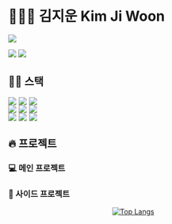 # 🧑🏻‍🚀 김지운 Kim Ji Woon

<div align="left">
<a href="https://jimoou.github.io/" target="_blank"><img src="https://img.shields.io/badge/GitHub Pages-222222?style=for-the-badge&logo=GitHub Pages&logoColor=white"/></a>

<a href="kfromh0136@gmail.com" target="_blank"><img src="https://img.shields.io/badge/Gmail-EA4335?style=for-the-badge&logo=Gmail&logoColor=white"/></a>
<a href="kfromh0136@naver.com" target="_blank"><img src="https://img.shields.io/badge/Naver-03C75A?style=for-the-badge&logo=Naver&logoColor=white"/></a>

</div>

## 🤹🏻 스택

<div style="display:flex;">

<img src="https://img.shields.io/badge/React-61DAFB?style=for-the-badge&logo=React&logoColor=black" style="margin-right:5px;">

<img src="https://img.shields.io/badge/JavaScript-F7DF1E?style=for-the-badge&logo=JavaScript&logoColor=black" style="margin-right:5px;">

<img src="https://img.shields.io/badge/TypeScript-3178C6?style=for-the-badge&logo=TypeScript&logoColor=black">

</div>

<div style="display:flex;">

<img src="https://img.shields.io/badge/Spring-6DB33F?style=for-the-badge&logo=Spring&logoColor=black" style="margin-right:5px;">

<img src="https://img.shields.io/badge/Spring Boot-6DB33F?style=for-the-badge&logo=Spring Boot&logoColor=black" style="margin-right:5px;">

<img src="https://img.shields.io/badge/Spring Security-6DB33F?style=for-the-badge&logo=Spring Security&logoColor=black">

</div>

<div style="display:flex;">

<img src="https://img.shields.io/badge/MySQL-4479A1?style=for-the-badge&logo=MySQL&logoColor=black" style="margin-right:5px;">

<img src="https://img.shields.io/badge/Git-F05032?style=for-the-badge&logo=Git&logoColor=black" style="margin-right:5px;">

<img src="https://img.shields.io/badge/GitKraken-179287?style=for-the-badge&logo=GitKraken&logoColor=black">

</div>


## 🔥 프로젝트

### 💻 메인 프로젝트

### 💾 사이드 프로젝트

<div align="center">

[![Top Langs](https://github-readme-stats.vercel.app/api/top-langs/?username=Jimoou&show_icons=true&theme=radical)](https://github.com/anuraghazra/github-readme-stats)

</div>
